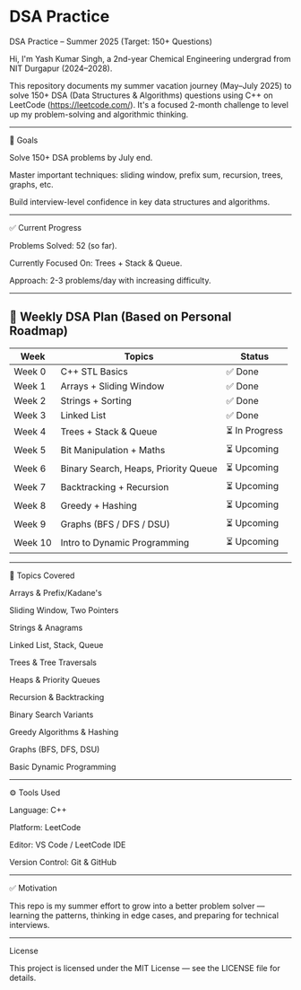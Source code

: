 # DSA Practice

DSA Practice – Summer 2025 (Target: 150+ Questions)

Hi, I'm Yash Kumar Singh, a 2nd-year Chemical Engineering undergrad from NIT Durgapur (2024–2028).

This repository documents my summer vacation journey (May–July 2025) to solve 150+ DSA (Data Structures & Algorithms) questions using C++ on LeetCode (https://leetcode.com/).
It's a focused 2-month challenge to level up my problem-solving and algorithmic thinking.


---

🎯 Goals

Solve 150+ DSA problems by July end.

Master important techniques: sliding window, prefix sum, recursion, trees, graphs, etc.

Build interview-level confidence in key data structures and algorithms.



---

✅ Current Progress

Problems Solved: 52 (so far).

Currently Focused On: Trees + Stack & Queue.

Approach: 2-3 problems/day with increasing difficulty.


---

## 🧭 Weekly DSA Plan (Based on Personal Roadmap)

| Week     | Topics                                | Status        |
|----------|----------------------------------------|----------------|
| Week 0   | C++ STL Basics                         | ✅ Done         |
| Week 1   | Arrays + Sliding Window                | ✅ Done         |
| Week 2   | Strings + Sorting                      | ✅ Done         |
| Week 3   | Linked List                            | ✅ Done         |
| Week 4   | Trees + Stack & Queue                  | ⏳ In Progress  |
| Week 5   | Bit Manipulation + Maths               | ⏳ Upcoming     |
| Week 6   | Binary Search, Heaps, Priority Queue   | ⏳ Upcoming     |
| Week 7   | Backtracking + Recursion               | ⏳ Upcoming     |
| Week 8   | Greedy + Hashing                       | ⏳ Upcoming     |
| Week 9   | Graphs (BFS / DFS / DSU)               | ⏳ Upcoming     |
| Week 10  | Intro to Dynamic Programming           | ⏳ Upcoming     |


---

🧠 Topics Covered

Arrays & Prefix/Kadane's

Sliding Window, Two Pointers

Strings & Anagrams

Linked List, Stack, Queue

Trees & Tree Traversals

Heaps & Priority Queues

Recursion & Backtracking

Binary Search Variants

Greedy Algorithms & Hashing

Graphs (BFS, DFS, DSU)

Basic Dynamic Programming



---


⚙ Tools Used

Language: C++

Platform: LeetCode

Editor: VS Code / LeetCode IDE

Version Control: Git & GitHub



---

✅ Motivation

This repo is my summer effort to grow into a better problem solver — learning the patterns, thinking in edge cases, and preparing for technical interviews.


---

License

This project is licensed under the MIT License — see the LICENSE file for details.
